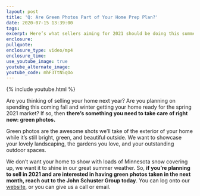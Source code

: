 ```yaml
---
layout: post
title: 'Q: Are Green Photos Part of Your Home Prep Plan?'
date: 2020-07-15 13:39:00
tags:
excerpt: Here’s what sellers aiming for 2021 should be doing this summer.
enclosure:
pullquote:
enclosure_type: video/mp4
enclosure_time:
use_youtube_image: true
youtube_alternate_image:
youtube_code: mhF3TtN5qOo
---
```


{% include youtube.html %}

Are you thinking of selling your home next year? Are you planning on spending this coming fall and winter getting your home ready for the spring 2021 market? If so, then **there’s something you need to take care of right now: green photos.&nbsp;**

Green photos are the awesome shots we’ll take of the exterior of your home while it’s still bright, green, and beautiful outside. We want to showcase your lovely landscaping, the gardens you love, and your outstanding outdoor spaces.&nbsp;

We don’t want your home to show with loads of Minnesota snow covering up, we want it to shine in our great summer weather. So, **if you’re planning to sell in 2021 and are interested in having green photos taken in the next month, reach out to the John Schuster Group today**. You can log onto our [website](https://www.johnschustergroup.com/), or you can give us a call or email.&nbsp;